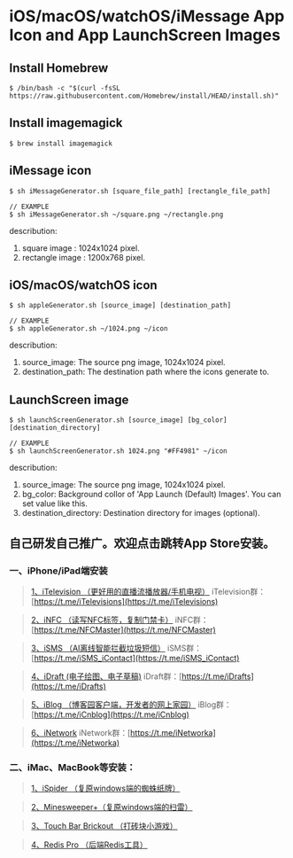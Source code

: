 # iOS/macOS/watchOS/iMessage App Icon and App LaunchScreen Images

## Install Homebrew
```
$ /bin/bash -c "$(curl -fsSL https://raw.githubusercontent.com/Homebrew/install/HEAD/install.sh)"
```

## Install imagemagick
```
$ brew install imagemagick
```
## iMessage icon
```
$ sh iMessageGenerator.sh [square_file_path] [rectangle_file_path]

// EXAMPLE
$ sh iMessageGenerator.sh ~/square.png ~/rectangle.png
```
describution:
1. square image : 1024x1024 pixel.
2. rectangle image : 1200x768 pixel.

## iOS/macOS/watchOS icon
```
$ sh appleGenerator.sh [source_image] [destination_path]

// EXAMPLE
$ sh appleGenerator.sh ~/1024.png ~/icon
```
describution:
1. source_image: The source png image, 1024x1024 pixel.
2. destination_path: The destination path where the icons generate to.

## LaunchScreen image
```
$ sh launchScreenGenerator.sh [source_image] [bg_color] [destination_directory]

// EXAMPLE
$ sh launchScreenGenerator.sh 1024.png "#FF4981" ~/icon
```
describution:
1. source_image: The source png image, 1024x1024 pixel.
2. bg_color: Background collor of 'App Launch (Default) Images'. You can set value like this.
3. destination_directory: Destination directory for images (optional).

## 自己研发自己推广。欢迎点击跳转App Store安装。
### 一、iPhone/iPad端安装
>[1、iTelevision （更好用的直播流播放器/手机电视）](https://apps.apple.com/cn/app/itelevision/id6443470500)
> iTelevision群：[https://t.me/iTelevisions](https://t.me/iTelevisions)

>[2、iNFC （读写NFC标签，复制门禁卡）](https://apps.apple.com/cn/app/infc/id1562054959)
> iNFC群：[https://t.me/NFCMaster](https://t.me/NFCMaster)

>[3、iSMS （AI离线智能拦截垃圾短信）](https://apps.apple.com/cn/app/isms/id1610118657)
> iSMS群：[https://t.me/iSMS_iContact](https://t.me/iSMS_iContact)

>[4、iDraft (电子绘图、电子草稿)](https://apps.apple.com/cn/app/idraft/id1555981466)
> iDraft群：[https://t.me/iDrafts](https://t.me/iDrafts)

>[5、iBlog （博客园客户端，开发者的网上家园）](https://apps.apple.com/cn/app/iblog/id1571216825)
> iBlog群：[https://t.me/iCnblog](https://t.me/iCnblog)

>[6、iNetwork](https://t.me/iNetworka)
> iNetwork群：[https://t.me/iNetworka](https://t.me/iNetworka)
### 二、iMac、MacBook等安装：
>[1、iSpider （复原windows端的蜘蛛纸牌）](https://apps.apple.com/cn/app/spider-card/id1579985010?mt=12)

>[2、Minesweeper+（复原windows端的扫雷）](https://apps.apple.com/cn/app/minesweeper/id1576828278?mt=12)

>[3、Touch Bar Brickout （打砖块小游戏）](https://apps.apple.com/cn/app/touch-bar-brickout/id1582094533?mt=12)

>[4、Redis Pro （后端Redis工具）](https://apps.apple.com/cn/app/redis-pro/id1576996455?mt=12b)
